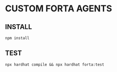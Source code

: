 # CUSTOM FORTA AGENTS

## INSTALL
```
npm install
```

## TEST
```
npx hardhat compile && npx hardhat forta:test
```